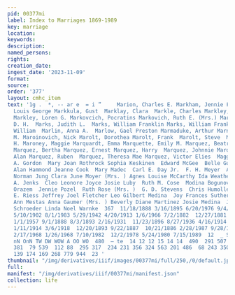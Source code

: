 ```yaml
---
pid: 00377mi
label: Index to Marriages 1869-1989
key: marriage
location: 
keywords: 
description: 
named_persons: 
rights: 
creation_date: 
ingest_date: '2023-11-09'
format: 
source: 
order: '377'
layout: cmhc_item
text: '1g .  *, -- ar e  = i ”     Marion, Charles E. Markham, Jennie Frances Markham,
  Louis George Markkula, Gust  Marklay, Clara  Markle, Charles Markley, Karen Loreen
  Markley, Loren G. Markovcich, Pocratins Markovich, Ruth E. (Mrs.) Marks, Alice  Marks,
  D. H.  Marks, Judith L.  Marks, William Franklin Marks, William Franklin Markt,
  William  Marlin, Anna A.  Marlow, Gael Preston Marmaduke, Arthur Marne, Herbert
  M. Maroinovich, Nick Marolt, Dorothea Marolt, Frank  Marolt, Steve  Maroney, Cuthbert
  H. Maroney, Maggie Marquardt, Emma Marquette, Emily M. Marquez, Beatrice Lorenza
  Marquez, Bertha Marquez, Ernest Marquez, Harry  Marquez, Johnnie Marquez, Robert
  Alan Marquez, Ruben  Marquez, Theresa Mae Marquez, Victor Elies  Maggie Curry  J.
  A. Gordon  Mary Joan Rothrock Sophia Keskinen  Edward McGee  Belle Guesewel]  Mark
  Alan Hammond Jeanne Cook  Mary Madec  Carl E. Day Jr.  F. H. Meyer  Adla K. Lofgren  Robert
  Norman Jung Clara June Moyer (Mrs. ) Agnes Louise McCarthy Ida Weatherbee  George
  A. Jenks  Cleo Leonore Joyce Josie Luby  Ruth M. Cose  Modina Bogunovich  Will King  Tefa
  Orazem  Jennie Pozel  Ruth Rose (Mrs. )  G. D. Stevens  Chris Humoller  Charles
  E. Riess Jeffrey Joel Fletcher Leo Gilbert Medina  Joy Frances Sutherburg Shirley
  Ann Mestas Anna Gaumer (Mrs. ) Beverly Diane Martinez Josie Medina  John Kenneth
  Schroeder Linda Noel Warnke  367  11/18/1888 3/16/1895 6/20/1976 9/4/1913 7/3/1884
  5/10/1902 8/1/1983 5/29/1942 4/20/1913 1/6/1966 7/2/1882  12/27/1881 7/15/1980 6/4/1955
  1/1/1957 9/1/1888 8/3/1893 2/16/1931  11/23/1896 8/27/1936 4/16/1914 9/6/1928 1/16/1911
  1/11/1914 3/6/1918  12/20/1893 9/22/1887  10/21/1886 2/28/1987 9/28/1963 9/2/1972
  2/17/1968 1/26/1968 7/10/1982  12/2/1978 5/24/1980 7/15/1989  12  _ Sp DO W  DDOWOnmoen
  nN OnN TW DW WOW A OO WO  480  — te  14 12 12 15 14 14  490  291 507 551 207 194
  381  79 539  112 88  295 317  234 231 356 324 563 201 486  68 243 350 299 526  74
  139 174 169 268 779 944  23 '
thumbnail: "/img/derivatives/iiif/images/00377mi/full/250,/0/default.jpg"
full: 
manifest: "/img/derivatives/iiif/00377mi/manifest.json"
collection: life
---
```

